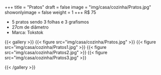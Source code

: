 +++
title = "Pratos"
draft = false
image = "img/casa/cozinha/Pratos.jpg"
showonlyimage = false
weight = 1
+++
<span class="price">R$ 75</span>

<!--more-->

- 5 pratos sendo 3 folhas e 3 grafismos
- 27cm de diâmetro
- Marca: Tokstok


{{< gallery >}}
{{< figure src="img/casa/cozinha/Pratos.jpg" >}}
{{< figure src="img/casa/cozinha/Pratos1.jpg" >}}
{{< figure src="img/casa/cozinha/Pratos2.jpg" >}}
{{< figure src="img/casa/cozinha/Pratos3.jpg" >}}

{{< /gallery >}}
